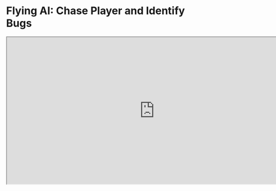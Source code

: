 # Flying AI: Chase Player and Identify Bugs

<p><iframe title="YouTube video player" src="https://www.youtube.com/embed/UbIVJAcRvwc?si=vZpX9G2eGvlh43HO" width="800" height="400" allowfullscreen="allowfullscreen" allow="accelerometer; autoplay; clipboard-write; encrypted-media; gyroscope; picture-in-picture; web-share"></iframe></p>